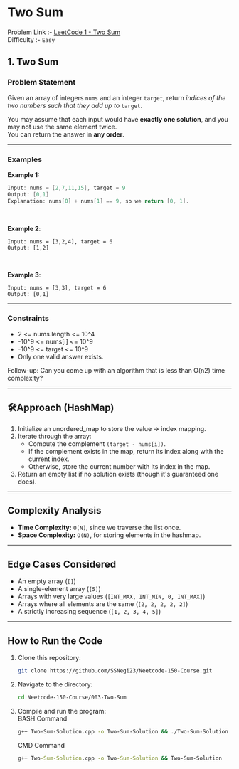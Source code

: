 # Two Sum

Problem Link :- [LeetCode 1 - Two Sum](https://leetcode.com/problems/two-sum/)  
Difficulty :- `Easy`

## 1. Two Sum

### Problem Statement
Given an array of integers `nums` and an integer `target`, return *indices of the two numbers such that they add up to* `target`.

You may assume that each input would have **exactly one solution**, and you may not use the same element twice.  
You can return the answer in **any order**.

<hr>

### Examples 

**Example 1:**
```cpp
Input: nums = [2,7,11,15], target = 9
Output: [0,1]
Explanation: nums[0] + nums[1] == 9, so we return [0, 1].
```

<br>

**Example 2**:

    Input: nums = [3,2,4], target = 6
    Output: [1,2]

<br>

**Example 3**:

    Input: nums = [3,3], target = 6
    Output: [0,1]

<hr>

### Constraints

- 2 <= nums.length <= 10^4
- -10^9 <= nums[i] <= 10^9
- -10^9 <= target <= 10^9
- Only one valid answer exists.

Follow-up: Can you come up with an algorithm that is less than O(n2) time complexity?

---

## 🛠**Approach (HashMap)**
1. Initialize an unordered_map to store the value -> index mapping.
2. Iterate through the array:
    - Compute the complement `(target - nums[i])`.
    - If the complement exists in the map, return its index along with the current index.
    - Otherwise, store the current number with its index in the map.
3. Return an empty list if no solution exists (though it's guaranteed one does).

---

## **Complexity Analysis**
- **Time Complexity:** `O(N)`, since we traverse the list once.
- **Space Complexity:** `O(N)`, for storing elements in the hashmap.

---

## **Edge Cases Considered**
- An empty array (`[]`)  
- A single-element array (`[5]`)  
- Arrays with very large values (`[INT_MAX, INT_MIN, 0, INT_MAX]`)  
- Arrays where all elements are the same (`[2, 2, 2, 2, 2]`)  
- A strictly increasing sequence (`[1, 2, 3, 4, 5]`)  

---

## **How to Run the Code**

1. Clone this repository:  
   ```bash
   git clone https://github.com/SSNegi23/Neetcode-150-Course.git
   ```

2. Navigate to the directory:
    ```bash
    cd Neetcode-150-Course/003-Two-Sum
    ```

3. Compile and run the program:  
    BASH Command
    ```bash
    g++ Two-Sum-Solution.cpp -o Two-Sum-Solution && ./Two-Sum-Solution
    ```
    CMD Command
    ```cmd
    g++ Two-Sum-Solution.cpp -o Two-Sum-Solution && Two-Sum-Solution
    ```

